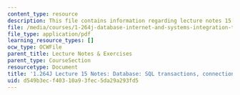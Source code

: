 ```yaml
---
content_type: resource
description: This file contains information regarding lecture notes 15.
file: /media/courses/1-264j-database-internet-and-systems-integration-technologies-fall-2013/d549b3ecf40310a93fec5da29a293fd5_MIT1_264JF13_lect_15.pdf
file_type: application/pdf
learning_resource_types: []
ocw_type: OCWFile
parent_title: Lecture Notes & Exercises
parent_type: CourseSection
resourcetype: Document
title: '1.264J Lecture 15 Notes: Database: SQL transactions, connections'
uid: d549b3ec-f403-10a9-3fec-5da29a293fd5
---
```

